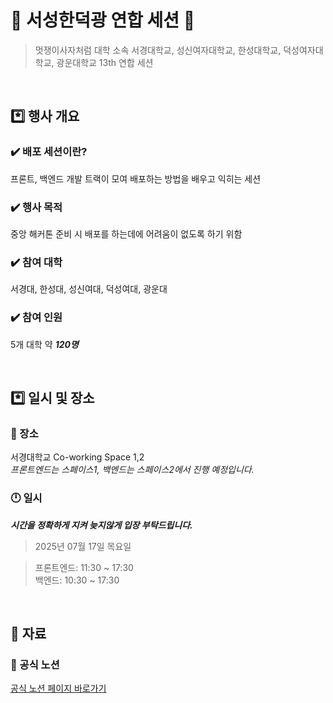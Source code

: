 # 🦁 서성한덕광 연합 세션 🦁
> 멋쟁이사자처럼 대학 소속 서경대학교, 성신여자대학교, 한성대학교, 덕성여자대학교, 광운대학교 13th 연합 세션
<br>

## *️⃣ 행사 개요

### ✔️ 배포 세션이란?
프론트, 백엔드 개발 트랙이 모여 배포하는 방법을 배우고 익히는 세션

### ✔️ 행사 목적
중앙 해커톤 준비 시 배포를 하는데에 어려움이 없도록 하기 위함

### ✔️ 참여 대학
서경대, 한성대, 성신여대, 덕성여대, 광운대

### ✔️ 참여 인원
5개 대학 약 ***120명***

<br>

## *️⃣ 일시 및 장소

### 📍 장소
서경대학교 Co-working Space 1,2 <br>
*프론트엔드는 스페이스1, 백엔드는 스페이스2에서 진행 예정입니다.*

### 🕛 일시
***시간을 정확하게 지켜 늦지않게 입장 부탁드립니다.***

> 2025년 07월 17일 목요일

> 프론트엔드: 11:30 ~ 17:30 <br>
> 백엔드: 10:30 ~ 17:30

<br>

## 📁 자료 

### 🔗 공식 노션
[공식 노션 페이지 바로가기](https://elemental-yogurt-2bd.notion.site/2025-2073c157216c80e0b235e75a72d04430)
